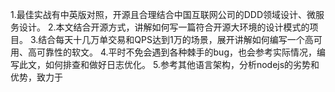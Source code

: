 1.最佳实战有中英版对照，开源且合理结合中国互联网公司的DDD领域设计、微服务设计。
2.本文结合开源方式，讲解如何写一篇符合开源大环境的设计模式的项目。
3.结合每天十几万单交易和QPS达到1万的场景，展开讲解如何编写一个高可用、高可靠性的软文。
4.平时不免会遇到各种棘手的bug，也会参考实际情况，编写此文，如何排查和做好日志优化。
5.参考其他语言架构，分析nodejs的劣势和优势，致力于
